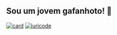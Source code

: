 ## Sou um jovem gafanhoto! 🖖



[![card](https://github-readme-stats.vercel.app/api?username=LukasBariani&theme=tokyonight&show_icons=true)](https://github.com/anuraghazra/github-readme-stats)
[![iuricode](https://github-readme-stats.vercel.app/api/top-langs/?username=LukasBariani&hide=html&layout=compact&theme=tokyonight)](https://github.com/anuraghazra/github-readme-stats)
<!--
**LukasBariani/LukasBariani** is a ✨ _special_ ✨ repository because its `README.md` (this file) appears on your GitHub profile.

Here are some ideas to get you started:

- 🔭 I’m currently working on ...
- 🌱 I’m currently learning ...
- 👯 I’m looking to collaborate on ...
- 🤔 I’m looking for help with ...
- 💬 Ask me about ...
- 📫 How to reach me: ...
- 😄 Pronouns: ...
- ⚡ Fun fact: ...
-->
